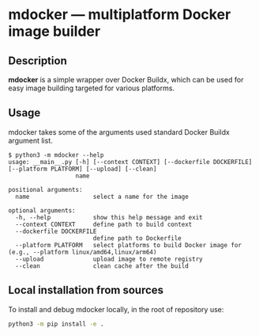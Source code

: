 # mdocker — multiplatform Docker image builder

## Description

**mdocker** is a simple wrapper over Docker Buildx, which can be used for easy image building targeted for various platforms.

## Usage

mdocker takes some of the arguments used standard Docker Buildx argument list.

```help
$ python3 -m mdocker --help
usage: __main__.py [-h] [--context CONTEXT] [--dockerfile DOCKERFILE] [--platform PLATFORM] [--upload] [--clean]
                   name

positional arguments:
  name                  select a name for the image

optional arguments:
  -h, --help            show this help message and exit
  --context CONTEXT     define path to build context
  --dockerfile DOCKERFILE
                        define path to Dockerfile
  --platform PLATFORM   select platforms to build Docker image for (e.g., --platform linux/amd64,linux/arm64)
  --upload              upload image to remote registry
  --clean               clean cache after the build
```

## Local installation from sources

To install and debug mdocker locally, in the root of repository use:

```sh
python3 -m pip install -e .
```
